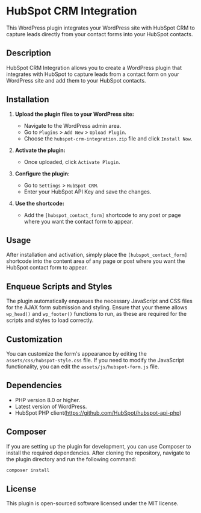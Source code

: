 # HubSpot CRM Integration

This WordPress plugin integrates your WordPress site with HubSpot CRM to capture leads directly from your contact forms into your HubSpot contacts.

## Description

HubSpot CRM Integration allows you to create a WordPress plugin that integrates with HubSpot to capture leads from a contact form on your WordPress site and add them to your HubSpot contacts.

## Installation

1. **Upload the plugin files to your WordPress site:**
   - Navigate to the WordPress admin area.
   - Go to `Plugins` > `Add New` > `Upload Plugin`.
   - Choose the `hubspot-crm-integration.zip` file and click `Install Now`.

2. **Activate the plugin:**
   - Once uploaded, click `Activate Plugin`.

3. **Configure the plugin:**
   - Go to `Settings` > `HubSpot CRM`.
   - Enter your HubSpot API Key and save the changes.

4. **Use the shortcode:**
   - Add the `[hubspot_contact_form]` shortcode to any post or page where you want the contact form to appear.

## Usage

After installation and activation, simply place the `[hubspot_contact_form]` shortcode into the content area of any page or post where you want the HubSpot contact form to appear.

## Enqueue Scripts and Styles

The plugin automatically enqueues the necessary JavaScript and CSS files for the AJAX form submission and styling. Ensure that your theme allows `wp_head()` and `wp_footer()` functions to run, as these are required for the scripts and styles to load correctly.

## Customization

You can customize the form's appearance by editing the `assets/css/hubspot-style.css` file. If you need to modify the JavaScript functionality, you can edit the `assets/js/hubspot-form.js` file.

## Dependencies

- PHP version 8.0 or higher.
- Latest version of WordPress.
- HubSpot PHP client(https://github.com/HubSpot/hubspot-api-php)

## Composer

If you are setting up the plugin for development, you can use Composer to install the required dependencies. After cloning the repository, navigate to the plugin directory and run the following command:

```bash
composer install
```
## License

This plugin is open-sourced software licensed under the MIT license.

